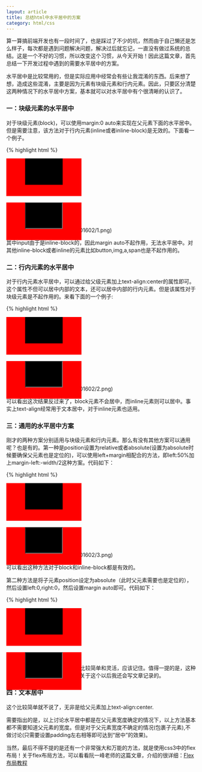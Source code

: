 ```yaml
---
layout: article
title: 总结html中水平居中的方案
category: html/css
---
```

算一算搞前端开发也有一段时间了，也是踩过了不少的坑<!--more-->，然而由于自己懒还是怎么样子，每次都是遇到问题解决问题，解决过后就忘记，一直没有做过系统的总结。这是一个不好的习惯，所以改变这个习惯，从今天开始！因此这篇文章，首先总结一下开发过程中遇到的需要水平居中的方案。

水平居中是比较常用的，但是实际应用中经常会有些让我混淆的东西。后来想了想，造成这些混淆，主要是因为元素有块级元素和行内元素。因此，只要区分清楚这两种情况下的水平居中方案，基本就可以对水平居中有个很清晰的认识了。

### 一：块级元素的水平居中

对于块级元素(block)，可以使用margin:0 auto来实现在父元素下面的水平居中。但是需要注意，该方法对于行内元素(inline或者inline-block)是无效的。下面看一个例子。

{% highlight html %}
<!DOCTYPE html>
<html lang="en">
<head>
    <meta charset="UTF-8">
    <title>test</title>
<style>
    .out{
        height:100px;
        width:200px;
        background-color:red;
    }
    .in{
        height:70px;
        width:100px;
        background-color:black;
        margin:0 auto;
    }
    .out2{
        height:100px;
        width:200px;
        background-color:red;
    }
    .in2{
        height:70px;
        width:100px;
        background-color:black;
        margin:0 auto;
    }
</style>
</head>
<body>
    <div class='out'>
        <div class='in'></div>
    </div>
    <br/>
    <div class='out2'>
        <input class='in2'/>
    </div>
</body>
</html>
{% endhighlight %}

效果如下图：

![img]({{ site.baseurl }}/img/201602/1.png)

其中input由于是inline-block的，因此margin auto不起作用，无法水平居中。对其他inline-block或者inline的元素比如button,img,a,span也是不起作用的。

### 二：行内元素的水平居中

对于行内元素水平居中，可以通过给父级元素加上text-align:center的属性即可。这个属性不但可以居中内部的文本，还可以居中内部的行内元素。但是该属性对于块级元素是不起作用的。来看下面的一个例子:

{% highlight html %}
<!DOCTYPE html>
<html lang="en">
<head>
    <meta charset="UTF-8">
    <title>test</title>
<style>
    .out{
        height:100px;
        width:200px;
        background-color:red;
        text-align:center;
    }
    .in{
        height:70px;
        width:100px;
        background-color:black;
    }
    .out2{
        height:100px;
        width:200px;
        background-color:red;
        text-align:center;
    }
    .in2{
        height:70px;
        width:100px;
        background-color:black;
    }
</style>
</head>
<body>
    <div class='out'>
        <div class='in'></div>
    </div>
    <br/>
    <div class='out2'>
        <input class='in2'/>
    </div>
</body>
</html>
{% endhighlight %}

效果如下图:

![img]({{ site.baseurl }}/img/201602/2.png)

可以看出这次结果反过来了，block元素不会居中，而inline元素则可以居中。事实上text-align经常用于文本居中，对于inline元素也适用。

### 三：通用的水平居中方案

刚才的两种方案分别适用与块级元素和行内元素。那么有没有其他方案可以通用呢？也是有的。第一种是position设置为relative或者absolute(设置为absolute时候要确保父元素也是定位的)，可以使用left+margin相配合的方法，即left:50%加上margin-left:-width/2这种方案。代码如下：

{% highlight html %}
<!DOCTYPE html>
<html lang="en">
<head>
    <meta charset="UTF-8">
    <title>test</title>
<style>
    .out{
        height:100px;
        width:200px;
        background-color:red;
    }
    .in{
        height:70px;
        width:100px;
        background-color:black;
        position:relative;
        left:50%;
        margin-left:-50px;
    }
    .out2{
        height:100px;
        width:200px;
        background-color:red;
    }
    .in2{
        height:70px;
        width:100px;
        background-color:black;
        position:relative;
        left:50%;
        margin-left:-50px;
    }
</style>
</head>
<body>
    <div class='out'>
        <div class='in'></div>
    </div>
    <br/>
    <div class='out2'>
        <input class='in2'/>
    </div>
</body>
</html>
{% endhighlight %}

效果如下图:

![img]({{ site.baseurl }}/img/201602/3.png)

可以看出这种方法对于block和inline-block都是有效的。

第二种方法是将子元素position设定为absolute（此时父元素需要也是定位的），然后设置left:0,right:0，然后设置margin auto即可。代码如下：

{% highlight html %}
<!DOCTYPE html>
<html lang="en">
<head>
    <meta charset="UTF-8">
    <title>test</title>
<style>
    .out{
        height:100px;
        width:200px;
        background-color:red;
        position:relative;
    }
    .in{
        height:70px;
        width:100px;
        background-color:black;
        position:absolute;
        left:0;
        right:0;
        margin:auto;
    }
    .out2{
        height:100px;
        width:200px;
        background-color:red;
        position:absolute;
    }
    .in2{
        height:70px;
        width:100px;
        background-color:black;
        position:absolute;
        left:0;
        right:0;
        margin:auto;
    }
</style>
</head>
<body>
    <div class='out'>
        <div class='in'></div>
    </div>
    <br/>
    <div class='out2'>
        <input class='in2'/>
    </div>
</body>
</html>
{% endhighlight %}

此时效果也是一样的。这个方法比较简单和灵活，应该记住。值得一提的是，这种方法还可以用于实现垂直居中，关于这个以后我还会写文章记录的。

### 四：文本居中

这个比较简单就不说了，无非是给父元素加上text-align:center.

需要指出的是，以上讨论水平居中都是在父元素宽度确定的情况下，以上方法基本都不需要知道父元素的宽度。但是对于父元素宽度不确定的情况(包裹子元素),不做讨论(只需要设置padding左右相等即可达到“居中”的效果)。

当然，最后不得不提的是还有一个非常强大和万能的方法，就是使用css3中的flex布局！关于flex布局方法，可以看看阮一峰老师的这篇文章，介绍的很详细：[Flex布局教程](http://www.ruanyifeng.com/blog/2015/07/flex-grammar.html?utm_source=tuicool)
